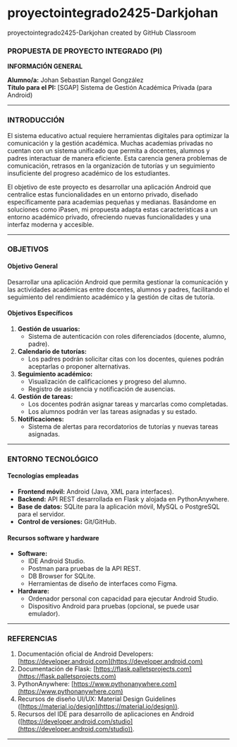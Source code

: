 # proyectointegrado2425-Darkjohan
proyectointegrado2425-Darkjohan created by GitHub Classroom
### PROPUESTA DE PROYECTO INTEGRADO (PI)

**INFORMACIÓN GENERAL**

**Alumno/a:** Johan Sebastian Rangel Gongzález <br />
**Título para el PI:** [SGAP] Sistema de Gestión Académica Privada (para Android)  

---

### INTRODUCCIÓN

El sistema educativo actual requiere herramientas digitales para optimizar la comunicación y la gestión académica. Muchas academias privadas no cuentan con un sistema unificado que permita a docentes, alumnos y padres interactuar de manera eficiente. Esta carencia genera problemas de comunicación, retrasos en la organización de tutorías y un seguimiento insuficiente del progreso académico de los estudiantes.

El objetivo de este proyecto es desarrollar una aplicación Android que centralice estas funcionalidades en un entorno privado, diseñado específicamente para academias pequeñas y medianas. Basándome en soluciones como iPasen, mi propuesta adapta estas características a un entorno académico privado, ofreciendo nuevas funcionalidades y una interfaz moderna y accesible.

---

### OBJETIVOS

#### Objetivo General
Desarrollar una aplicación Android que permita gestionar la comunicación y las actividades académicas entre docentes, alumnos y padres, facilitando el seguimiento del rendimiento académico y la gestión de citas de tutoría.

#### Objetivos Específicos
1. **Gestión de usuarios:** 
   - Sistema de autenticación con roles diferenciados (docente, alumno, padre).
2. **Calendario de tutorías:**
   - Los padres podrán solicitar citas con los docentes, quienes podrán aceptarlas o proponer alternativas.
3. **Seguimiento académico:**
   - Visualización de calificaciones y progreso del alumno.
   - Registro de asistencia y notificación de ausencias.
4. **Gestión de tareas:**
   - Los docentes podrán asignar tareas y marcarlas como completadas.
   - Los alumnos podrán ver las tareas asignadas y su estado.
5. **Notificaciones:**
   - Sistema de alertas para recordatorios de tutorías y nuevas tareas asignadas.

---

### ENTORNO TECNOLÓGICO

#### Tecnologías empleadas
- **Frontend móvil:** Android (Java, XML para interfaces).
- **Backend:** API REST desarrollada en Flask y alojada en PythonAnywhere.
- **Base de datos:** SQLite para la aplicación móvil, MySQL o PostgreSQL para el servidor.
- **Control de versiones:** Git/GitHub.

#### Recursos software y hardware
- **Software:**
  - IDE Android Studio.
  - Postman para pruebas de la API REST.
  - DB Browser for SQLite.
  - Herramientas de diseño de interfaces como Figma.
- **Hardware:**
  - Ordenador personal con capacidad para ejecutar Android Studio.
  - Dispositivo Android para pruebas (opcional, se puede usar emulador).

---

### REFERENCIAS
1. Documentación oficial de Android Developers: [https://developer.android.com](https://developer.android.com)  
2. Documentación de Flask: [https://flask.palletsprojects.com](https://flask.palletsprojects.com)  
3. PythonAnywhere: [https://www.pythonanywhere.com](https://www.pythonanywhere.com)  
4. Recursos de diseño UI/UX: Material Design Guidelines ([https://material.io/design](https://material.io/design)).
5. Recursos del IDE para desarrollo de aplicaciones en Android ([https://developer.android.com/studio](https://developer.android.com/studio)).  

---
